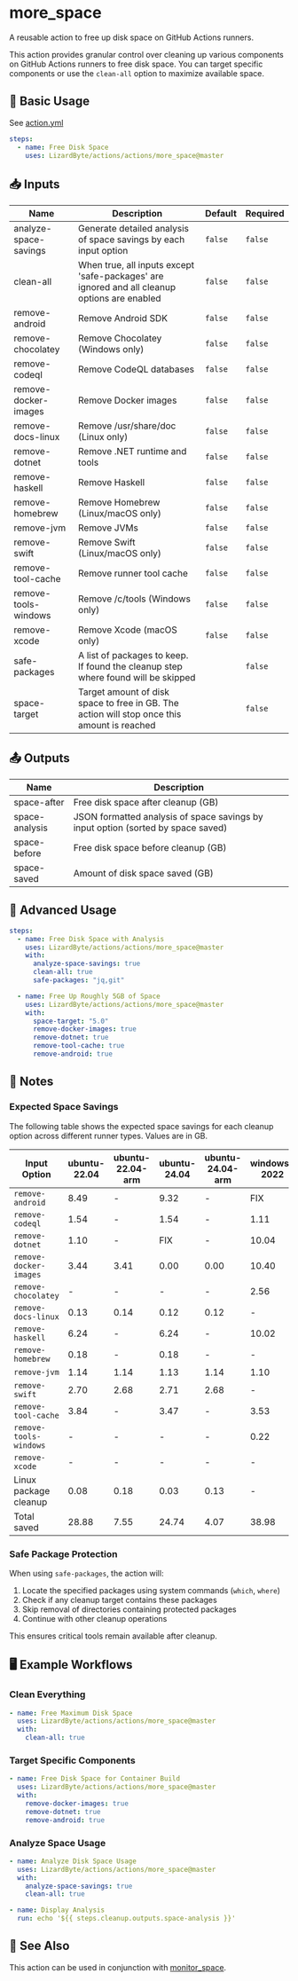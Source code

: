 # more_space

A reusable action to free up disk space on GitHub Actions runners.

This action provides granular control over cleaning up various components on GitHub Actions runners to free disk space.
You can target specific components or use the `clean-all` option to maximize available space.

## 🚀 Basic Usage

See [action.yml](action.yml)

```yaml
steps:
  - name: Free Disk Space
    uses: LizardByte/actions/actions/more_space@master
```

## 📥 Inputs

| Name                  | Description                                                                                  | Default | Required |
|-----------------------|----------------------------------------------------------------------------------------------|---------|----------|
| analyze-space-savings | Generate detailed analysis of space savings by each input option                             | `false` | `false`  |
| clean-all             | When true, all inputs except 'safe-packages' are ignored and all cleanup options are enabled | `false` | `false`  |
| remove-android        | Remove Android SDK                                                                           | `false` | `false`  |
| remove-chocolatey     | Remove Chocolatey (Windows only)                                                             | `false` | `false`  |
| remove-codeql         | Remove CodeQL databases                                                                      | `false` | `false`  |
| remove-docker-images  | Remove Docker images                                                                         | `false` | `false`  |
| remove-docs-linux     | Remove /usr/share/doc (Linux only)                                                           | `false` | `false`  |
| remove-dotnet         | Remove .NET runtime and tools                                                                | `false` | `false`  |
| remove-haskell        | Remove Haskell                                                                               | `false` | `false`  |
| remove-homebrew       | Remove Homebrew (Linux/macOS only)                                                           | `false` | `false`  |
| remove-jvm            | Remove JVMs                                                                                  | `false` | `false`  |
| remove-swift          | Remove Swift (Linux/macOS only)                                                              | `false` | `false`  |
| remove-tool-cache     | Remove runner tool cache                                                                     | `false` | `false`  |
| remove-tools-windows  | Remove /c/tools (Windows only)                                                               | `false` | `false`  |
| remove-xcode          | Remove Xcode (macOS only)                                                                    | `false` | `false`  |
| safe-packages         | A list of packages to keep. If found the cleanup step where found will be skipped            |         | `false`  |
| space-target          | Target amount of disk space to free in GB. The action will stop once this amount is reached  |         | `false`  |

## 📤 Outputs

| Name           | Description                                                                      |
|----------------|----------------------------------------------------------------------------------|
| space-after    | Free disk space after cleanup (GB)                                               |
| space-analysis | JSON formatted analysis of space savings by input option (sorted by space saved) |
| space-before   | Free disk space before cleanup (GB)                                              |
| space-saved    | Amount of disk space saved (GB)                                                  |

## 🧰 Advanced Usage

```yaml
steps:
  - name: Free Disk Space with Analysis
    uses: LizardByte/actions/actions/more_space@master
    with:
      analyze-space-savings: true
      clean-all: true
      safe-packages: "jq,git"

  - name: Free Up Roughly 5GB of Space
    uses: LizardByte/actions/actions/more_space@master
    with:
      space-target: "5.0"
      remove-docker-images: true
      remove-dotnet: true
      remove-tool-cache: true
      remove-android: true
```

## 📝 Notes

### Expected Space Savings

The following table shows the expected space savings for each cleanup option across different runner types. Values are in GB.

| Input Option           | ubuntu-22.04 | ubuntu-22.04-arm | ubuntu-24.04 | ubuntu-24.04-arm | windows-2022 | windows-2025 | windows-11-arm | macos-13 | macos-14 | macos-15 | macos-26 |
|------------------------|--------------|------------------|--------------|------------------|--------------|--------------|----------------|----------|----------|----------|----------|
| `remove-android`       | 8.49         | -                | 9.32         | -                | FIX          | FIX          | FIX            | 13.15    | 13.06    | 12.20    | 9.38     |
| `remove-codeql`        | 1.54         | -                | 1.54         | -                | 1.11         | 1.11         | 1.08           | 3.46     | 3.45     | 3.43     | 3.47     |
| `remove-dotnet`        | 1.10         | -                | FIX          | -                | 10.04        | 4.18         | 12.88          | 3.82     | 4.02     | 4.01     | 4.01     |
| `remove-docker-images` | 3.44         | 3.41             | 0.00         | 0.00             | 10.40        | 0.00         | -              | -        | -        | -        | -        |
| `remove-chocolatey`    | -            | -                | -            | -                | 2.56         | 2.52         | 2.38           | -        | -        | -        | -        |
| `remove-docs-linux`    | 0.13         | 0.14             | 0.12         | 0.12             | -            | -            | -              | -        | -        | -        | -        |
| `remove-haskell`       | 6.24         | -                | 6.24         | -                | 10.02        | 3.65         | -              | TODO     | TODO     | TODO     | TODO     |
| `remove-homebrew`      | 0.18         | -                | 0.18         | -                | -            | -            | -              | 1.65     | 7.36     | 7.84     | TODO     |
| `remove-jvm`           | 1.14         | 1.14             | 1.13         | 1.14             | 1.10         | 1.10         | 0.58           | 1.08     | 0.91     | 0.92     | 0.92     |
| `remove-swift`         | 2.70         | 2.68             | 2.71         | 2.68             | -            | -            | -              | 0.44     | 0.44     | 0.49     | 0.51     |
| `remove-tool-cache`    | 3.84         | -                | 3.47         | -                | 3.53         | 2.42         | 1.68           | 2.62     | 1.45     | 1.43     | 1.43     |
| `remove-tools-windows` | -            | -                | -            | -                | 0.22         | 0.22         | 0.21           | -        | -        | -        | -        |
| `remove-xcode`         | -            | -                | -            | -                | -            | -            | -              | 49.88    | 35.14    | 28.99    | 10.25    |
| Linux package cleanup  | 0.08         | 0.18             | 0.03         | 0.13             | -            | -            | -              | -        | -        | -        | -        |
| Total saved            | 28.88        | 7.55             | 24.74        | 4.07             | 38.98        | 15.20        | 18.81          | 76.10    | 65.83    | 59.31    | 29.97    |

### Safe Package Protection

When using `safe-packages`, the action will:

1. Locate the specified packages using system commands (`which`, `where`)
2. Check if any cleanup target contains these packages
3. Skip removal of directories containing protected packages
4. Continue with other cleanup operations

This ensures critical tools remain available after cleanup.

## 🖥 Example Workflows

### Clean Everything

```yaml
- name: Free Maximum Disk Space
  uses: LizardByte/actions/actions/more_space@master
  with:
    clean-all: true
```

### Target Specific Components

```yaml
- name: Free Disk Space for Container Build
  uses: LizardByte/actions/actions/more_space@master
  with:
    remove-docker-images: true
    remove-dotnet: true
    remove-android: true
```

### Analyze Space Usage

```yaml
- name: Analyze Disk Space Usage
  uses: LizardByte/actions/actions/more_space@master
  with:
    analyze-space-savings: true
    clean-all: true

- name: Display Analysis
  run: echo '${{ steps.cleanup.outputs.space-analysis }}'
```

## 🔗 See Also

This action can be used in conjunction with [monitor_space](../monitor_space).
